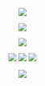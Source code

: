 <p align="center">

<img src="https://files.catbox.moe/g7e2i8.png"/>
</p>

<div align="center">
  
  ![](https://komarev.com/ghpvc/?username=marionettia&color=5B4C45)


</p> 

<p align="center">
<img src="https://i.postimg.cc/fRRH30Yt/Untitled58-20240613184139.png"/>
</p>


<div align="center">

[![](https://i.postimg.cc/yxDxGjR4/Untitled73-20240613183456.png)](https://mari.atabook.org/)
[![](https://i.postimg.cc/zGGz20Yd/Untitled73-20240613183404.png)](https://retrospring.net/@marionettia)
[![](https://i.postimg.cc/8C8Nwwyr/Untitled71-20240613180750.png
)](https://rentry.co/adsped)


  
</p> 

<p align="center">
<img src="https://files.catbox.moe/g7e2i8.png"/>
</p>



